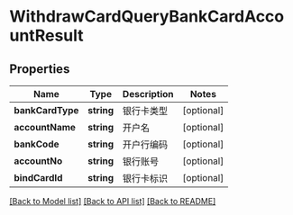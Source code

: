 # WithdrawCardQueryBankCardAccountResult

## Properties
Name | Type | Description | Notes
------------ | ------------- | ------------- | -------------
**bankCardType** | **string** | 银行卡类型 | [optional] 
**accountName** | **string** | 开户名 | [optional] 
**bankCode** | **string** | 开户行编码 | [optional] 
**accountNo** | **string** | 银行账号 | [optional] 
**bindCardId** | **string** | 银行卡标识 | [optional] 

[[Back to Model list]](../README.md#documentation-for-models) [[Back to API list]](../README.md#documentation-for-api-endpoints) [[Back to README]](../README.md)


